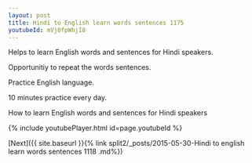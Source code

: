 ```yaml
---
layout: post
title: Hindi to English learn words sentences 1175 
youtubeId: mVj0fpWhjI8
---
```

 
 
Helps to learn English words and sentences for Hindi speakers.

Opportunitiy to repeat the words sentences. 

Practice English language. 
 
10 minutes practice every day. 
 
How to learn English words and sentences for Hindi speakers 
 
{% include youtubePlayer.html id=page.youtubeId %}
 
 
[Next]({{ site.baseurl }}{% link  split2/_posts/2015-05-30-Hindi to english learn words sentences 1118 .md%})
 
